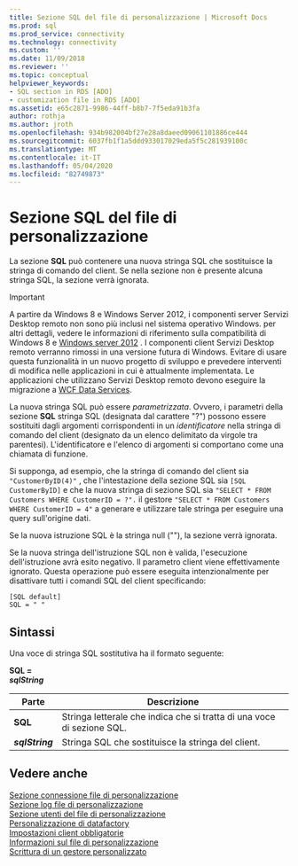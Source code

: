 ```yaml
---
title: Sezione SQL del file di personalizzazione | Microsoft Docs
ms.prod: sql
ms.prod_service: connectivity
ms.technology: connectivity
ms.custom: ''
ms.date: 11/09/2018
ms.reviewer: ''
ms.topic: conceptual
helpviewer_keywords:
- SQL section in RDS [ADO]
- customization file in RDS [ADO]
ms.assetid: e65c2871-9986-44ff-b8b7-7f5eda91b3fa
author: rothja
ms.author: jroth
ms.openlocfilehash: 934b982004bf27e28a8daeed09061101886ce444
ms.sourcegitcommit: 6037fb1f1a5ddd933017029eda5f5c281939100c
ms.translationtype: MT
ms.contentlocale: it-IT
ms.lasthandoff: 05/04/2020
ms.locfileid: "82749873"
---
```

# <a name="customization-file-sql-section"></a>Sezione SQL del file di personalizzazione
La sezione **SQL** può contenere una nuova stringa SQL che sostituisce la stringa di comando del client. Se nella sezione non è presente alcuna stringa SQL, la sezione verrà ignorata.  
  
> [!IMPORTANT]
>  A partire da Windows 8 e Windows Server 2012, i componenti server Servizi Desktop remoto non sono più inclusi nel sistema operativo Windows. per altri dettagli, vedere le informazioni di riferimento sulla compatibilità di Windows 8 e [Windows server 2012](https://www.microsoft.com/download/details.aspx?id=27416) . I componenti client Servizi Desktop remoto verranno rimossi in una versione futura di Windows. Evitare di usare questa funzionalità in un nuovo progetto di sviluppo e prevedere interventi di modifica nelle applicazioni in cui è attualmente implementata. Le applicazioni che utilizzano Servizi Desktop remoto devono eseguire la migrazione a [WCF Data Services](https://go.microsoft.com/fwlink/?LinkId=199565).  
  
 La nuova stringa SQL può essere *parametrizzata*. Ovvero, i parametri della sezione **SQL** stringa SQL (designata dal carattere "?") possono essere sostituiti dagli argomenti corrispondenti in un *identificatore* nella stringa di comando del client (designato da un elenco delimitato da virgole tra parentesi). L'identificatore e l'elenco di argomenti si comportano come una chiamata di funzione.  
  
 Si supponga, ad esempio, che la stringa di comando del client sia `"CustomerByID(4)"` , che l'intestazione della sezione SQL sia `[SQL CustomerByID]` e che la nuova stringa di sezione SQL sia `"SELECT * FROM Customers WHERE CustomerID = ?".` il gestore `"SELECT * FROM Customers WHERE CustomerID = 4"` a generare e utilizzare tale stringa per eseguire una query sull'origine dati.  
  
 Se la nuova istruzione SQL è la stringa null (""), la sezione verrà ignorata.  
  
 Se la nuova stringa dell'istruzione SQL non è valida, l'esecuzione dell'istruzione avrà esito negativo. Il parametro client viene effettivamente ignorato. Questa operazione può essere eseguita intenzionalmente per disattivare tutti i comandi SQL del client specificando:  
  
```console
[SQL default]   
SQL = " "  
```  
  
## <a name="syntax"></a>Sintassi  
 Una voce di stringa SQL sostitutiva ha il formato seguente:  
  
 **SQL =**   
 ***sqlString***  
  
|Parte|Descrizione|  
|----------|-----------------|  
|**SQL**|Stringa letterale che indica che si tratta di una voce di sezione SQL.|  
|***sqlString***|Stringa SQL che sostituisce la stringa del client.|  
  
## <a name="see-also"></a>Vedere anche  
 [Sezione connessione file di personalizzazione](../../../ado/guide/remote-data-service/customization-file-connect-section.md)   
 [Sezione log file di personalizzazione](../../../ado/guide/remote-data-service/customization-file-logs-section.md)   
 [Sezione utenti del file di personalizzazione](../../../ado/guide/remote-data-service/customization-file-userlist-section.md)   
 [Personalizzazione di datafactory](../../../ado/guide/remote-data-service/datafactory-customization.md)   
 [Impostazioni client obbligatorie](../../../ado/guide/remote-data-service/required-client-settings.md)   
 [Informazioni sul file di personalizzazione](../../../ado/guide/remote-data-service/understanding-the-customization-file.md)   
 [Scrittura di un gestore personalizzato](../../../ado/guide/remote-data-service/writing-your-own-customized-handler.md)


